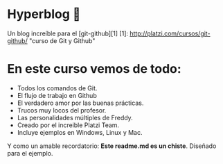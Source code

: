 # Hyperblog 💚
Un blog increíble para el [git-github][1]
[1]: http://platzi.com/cursos/git-github/ "curso de Git y Github"

# En este curso vemos de todo:
* Todos los comandos de Git.
* El flujo de trabajo en Github
* El verdadero amor por las buenas prácticas.
* Trucos muy locos del profesor.
* Las personalidades múltiples de Freddy.
* Creado por el increible Platzi Team.
* Incluye ejemplos en Windows, Linux y Mac.

Y como un amable recordatorio: **Este readme.md es un chiste**. Diseñado para el ejemplo.